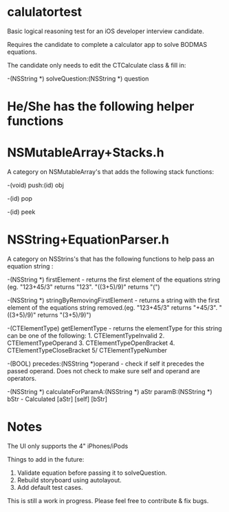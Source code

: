 calulatortest
=============
Basic logical reasoning test for an iOS developer interview candidate. 

Requires the candidate to complete a calculator app to solve BODMAS equations. 

The candidate only needs to edit the CTCalculate class & fill in:

-(NSString *) solveQuestion:(NSString *) question

He/She has the following helper functions
=============

NSMutableArray+Stacks.h
=============
A category on NSMutableArray's that adds the following stack functions:

-(void) push:(id) obj

-(id) pop

-(id) peek

NSString+EquationParser.h
=============
A category on NSStrins's that has the following functions to help pass an equation string :

-(NSString *) firstElement - returns the first element of the equations string (eg. "123+45/3" returns "123". "((3+5)/9)" returns "(")

-(NSString *) stringByRemovingFirstElement - returns a string with the first element of the equations string removed.(eg. "123+45/3" returns "+45/3". "((3+5)/9)" returns "(3+5)/9)")

-(CTElementType) getElementType - returns the elementType for this string can be one of the following:
    1. CTElementTypeInvalid
    2. CTElementTypeOperand
    3. CTElementTypeOpenBracket
    4. CTElementTypeCloseBracket
    5/ CTElementTypeNumber

-(BOOL) precedes:(NSString *)operand -  check if self it precedes the passed operand. Does not check to make sure self and operand are operators.

-(NSString *) calculateForParamA:(NSString *) aStr paramB:(NSString *) bStr - Calculated [aStr] [self] [bStr]

Notes
=============
The UI only supports the 4" iPhones/iPods

Things to add in the future:
1. Validate equation before passing it to solveQuestion.
2. Rebuild storyboard using autolayout.
3. Add default test cases.

This is still a work in progress. Please feel free to contribute & fix bugs.
